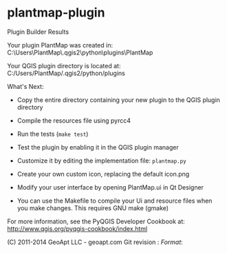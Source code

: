 # plantmap-plugin
Plugin Builder Results

Your plugin PlantMap was created in:
    C:\Users\PlantMap\\.qgis2\python\plugins\PlantMap

Your QGIS plugin directory is located at:
    C:/Users/PlantMap/.qgis2/python/plugins

What's Next:

  * Copy the entire directory containing your new plugin to the QGIS plugin
    directory

  * Compile the resources file using pyrcc4

  * Run the tests (``make test``)

  * Test the plugin by enabling it in the QGIS plugin manager

  * Customize it by editing the implementation file: ``plantmap.py``

  * Create your own custom icon, replacing the default icon.png

  * Modify your user interface by opening PlantMap.ui in Qt Designer

  * You can use the Makefile to compile your Ui and resource files when
    you make changes. This requires GNU make (gmake)

For more information, see the PyQGIS Developer Cookbook at:
http://www.qgis.org/pyqgis-cookbook/index.html

(C) 2011-2014 GeoApt LLC - geoapt.com
Git revision : $Format:%H$
